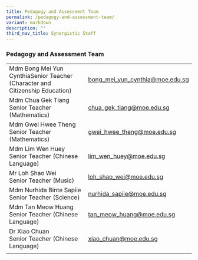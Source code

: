 ```yaml
---
title: Pedagogy and Assessment Team
permalink: /pedagogy-and-assessment-team/
variant: markdown
description: ""
third_nav_title: Synergistic Staff
---
```

### Pedagogy and Assessment Team



|||
| -------- | -------- |
|Mdm Bong Mei Yun CynthiaSenior Teacher<br>(Character and Citizenship Education)|[bong_mei_yun_cynthia@moe.edu.sg](mailto:bong_mei_yun_cynthia@moe.edu.sg)|
|Mdm Chua Gek Tiang<br>Senior Teacher (Mathematics)|[chua_gek_tiang@moe.edu.sg](mailto:chua_gek_tiang@moe.edu.sg)|
|Mdm Gwei Hwee Theng<br>Senior Teacher (Mathematics)|[gwei_hwee_theng@moe.edu.sg](mailto:gwei_hwee_theng@moe.edu.sg)|
|Mdm Lim Wen Huey<br>Senior Teacher (Chinese Language)|[lim_wen_huey@moe.edu.sg](mailto:lim_wen_huey@moe.edu.sg)|
|Mr Loh Shao Wei<br>Senior Teacher (Music)|[loh_shao_wei@moe.edu.sg](mailto:loh_shao_wei@moe.edu.sg)|
|Mdm Nurhida Binte Sapiie<br>Senior Teacher (Science)|[nurhida_sapiie@moe.edu.sg](mailto:nurhida_sapiie@moe.edu.sg)|
|Mdm Tan Meow Huang&nbsp;<br>Senior Teacher (Chinese Language)|[tan_meow_huang@moe.edu.sg](mailto:tan_meow_huang@moe.edu.sg)|
|Dr Xiao Chuan<br>Senior Teacher (Chinese Language)|[xiao_chuan@moe.edu.sg](mailto:xiao_chuan@moe.edu.sg)|
|||